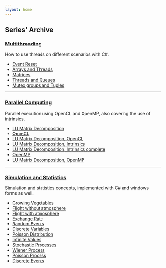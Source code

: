 ```yaml
---
layout: home
---
```


## Series' Archive
### [Multithreading](./series/multithreading)
How to use threads on different scenarios with C#.
- [Event Reset](./series/multithreading/event-reset)
- [Arrays and Threads](./series/multithreading/arrays-and-threads)
- [Matrices](./series/multithreading/matrices)
- [Threads and Queues](./series/multithreading/threads-and-queues)
- [Mutex groups and Tuples](./series/multithreading/mutex-groups-and-tuples)

****
### [Parallel Computing](./series/parallel-computing)
Parallel execution using OpenCL and OpenMP, also covering the use of intrinsics.
- [LU Matrix Decomposition](./series/parallel-computing/lu-matrices-simple)
- [OpenCL](./series/parallel-computing/opencl)
- [LU Matrix Decomposition, OpenCL](./series/parallel-computing/lu-matrices-opencl)
- [LU Matrix Decomposition, Intrinsics](./series/parallel-computing/lu-matrices-intrinsics)
- [LU Matrix Decomposition, Intrinsics complete](./series/parallel-computing/lu-matrices-intrinsics-complete)
- [OpenMP](./series/parallel-computing/openmp)
- [LU Matrix Decomposition, OpenMP](./series/parallel-computing/lu-matrices-openmp)

****
### [Simulation and Statistics](./series/simulation-and-statistics)
Simulation and statistics concepts, implemented with C# and windows forms as well.
- [Growing Vegetables](./series/simulation-and-statistics/growing-vegetables)
- [Flight without atmosphere](./series/simulation-and-statistics/flight-without-atmosphere)
- [Flight with atmosphere](./series/simulation-and-statistics/flight-with-atmosphere)
- [Exchange Rate](./series/simulation-and-statistics/exchange-rate)
- [Random Events](./series/simulation-and-statistics/random-events)
- [Discrete Variables](./series/simulation-and-statistics/discrete-variables)
- [Poisson Distribution](./series/simulation-and-statistics/poisson-distribution)
- [Infinite Values](./series/simulation-and-statistics/infinite-values)
- [Stochastic Processes](./series/simulation-and-statistics/stochastic-processes)
- [Wiener Process](./series/simulation-and-statistics/wiener-process)
- [Poisson Process](./series/simulation-and-statistics/poisson-process)
- [Discrete Events](./series/simulation-and-statistics/discrete-events)
